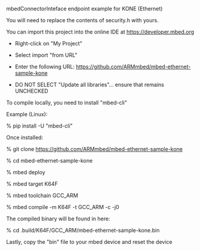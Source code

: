 mbedConnectorInteface endpoint example for KONE (Ethernet)

You will need to replace the contents of security.h with yours. 

You can import this project into the online IDE at https://developer.mbed.org

 - Right-click on "My Project"

 - Select import "from URL" 

 - Enter the following URL: https://github.com/ARMmbed/mbed-ethernet-sample-kone

 - DO NOT SELECT "Update all libraries"... ensure that remains UNCHECKED 
 
To compile locally, you need to install "mbed-cli"

Example (Linux):

 % pip install -U "mbed-cli"

Once installed:

 % git clone https://github.com/ARMmbed/mbed-ethernet-sample-kone

 % cd mbed-ethernet-sample-kone

 % mbed deploy

 % mbed target K64F

 % mbed toolchain GCC_ARM

 % mbed compile -m K64F -t GCC_ARM -c -j0

The compiled binary will be found in here:

 % cd .build/K64F/GCC_ARM/mbed-ethernet-sample-kone.bin

Lastly, copy the "bin" file to your mbed device and reset the device
